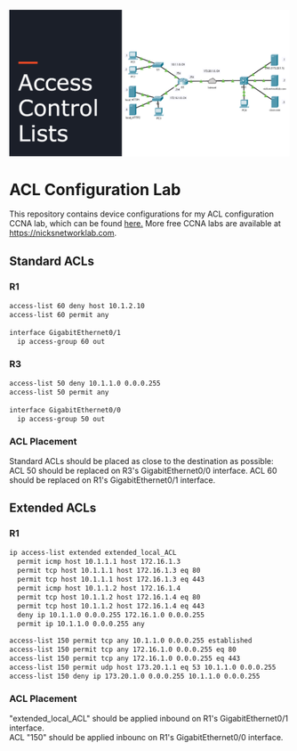 ![banner](https://github.com/namiles/ACL-configuration-lab/blob/main/access-lists-featured-image.png?raw=true)

# ACL Configuration Lab
This repository contains device configurations for my ACL configuration CCNA lab, which can be found [here.](#) More free CCNA labs are available at https://nicksnetworklab.com.   

## Standard ACLs

### R1
```
access-list 60 deny host 10.1.2.10
access-list 60 permit any

interface GigabitEthernet0/1
  ip access-group 60 out
```

### R3
```
access-list 50 deny 10.1.1.0 0.0.0.255
access-list 50 permit any

interface GigabitEthernet0/0
  ip access-group 50 out
```

### ACL Placement
Standard ACLs should be placed as close to the destination as possible:   
ACL 50 should be replaced on R3's GigabitEthernet0/0 interface.
ACL 60 should be replaced on R1's GigabitEthernet0/1 interface.

## Extended ACLs
### R1
```
ip access-list extended extended_local_ACL
  permit icmp host 10.1.1.1 host 172.16.1.3
  permit tcp host 10.1.1.1 host 172.16.1.3 eq 80
  permit tcp host 10.1.1.1 host 172.16.1.3 eq 443
  permit icmp host 10.1.1.2 host 172.16.1.4
  permit tcp host 10.1.1.2 host 172.16.1.4 eq 80
  permit tcp host 10.1.1.2 host 172.16.1.4 eq 443
  deny ip 10.1.1.0 0.0.0.255 172.16.1.0 0.0.0.255
  permit ip 10.1.1.0 0.0.0.255 any
```
```
access-list 150 permit tcp any 10.1.1.0 0.0.0.255 established
access-list 150 permit tcp any 172.16.1.0 0.0.0.255 eq 80
access-list 150 permit tcp any 172.16.1.0 0.0.0.255 eq 443
access-list 150 permit udp host 173.20.1.1 eq 53 10.1.1.0 0.0.0.255
access-list 150 deny ip 173.20.1.0 0.0.0.255 10.1.1.0 0.0.0.255
```

### ACL Placement
"extended_local_ACL" should be applied inbound on R1's GigabitEthernet0/1 interface.   
ACL "150" should be applied inbounc on R1's GigabitEthernet0/0 interface.
